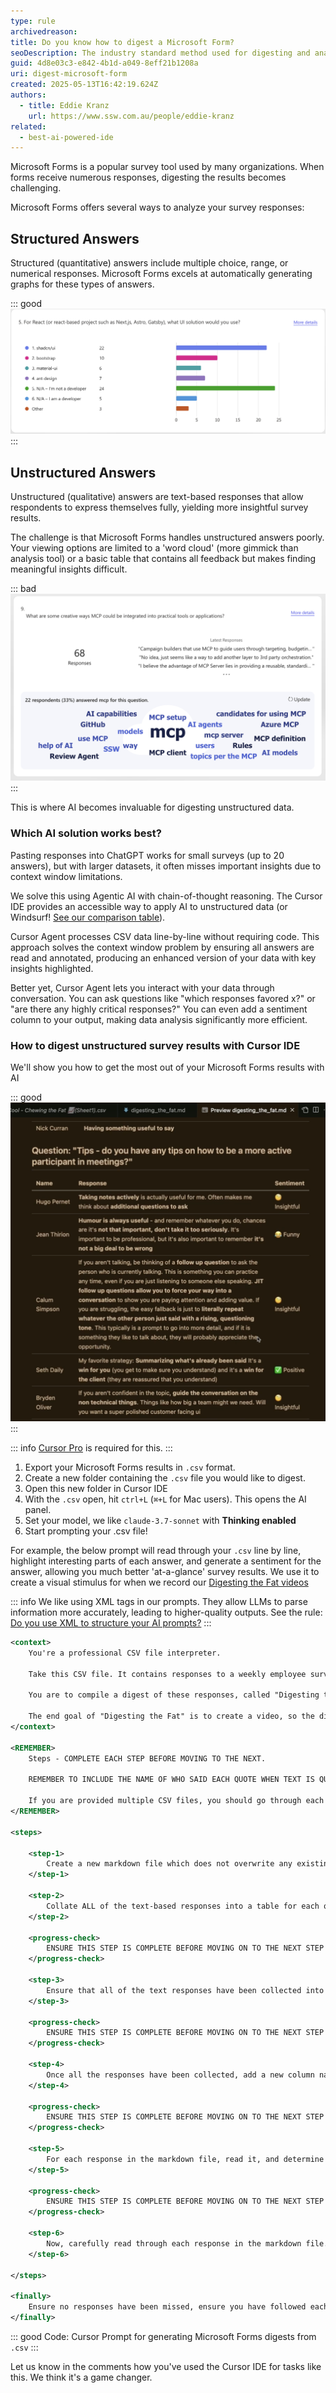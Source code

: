 ```yaml
---
type: rule
archivedreason:
title: Do you know how to digest a Microsoft Form?
seoDescription: The industry standard method used for digesting and analysing form results, Microsoft Forms, Google Forms, SurveyMonkey
guid: 4d8e03c3-e842-4b1d-a049-8eff21b1208a
uri: digest-microsoft-form
created: 2025-05-13T16:42:19.624Z
authors:
  - title: Eddie Kranz
    url: https://www.ssw.com.au/people/eddie-kranz
related:
  - best-ai-powered-ide 
---
```


Microsoft Forms is a popular survey tool used by many organizations. When forms receive numerous responses, digesting the results becomes challenging.
            
<!--endintro-->

Microsoft Forms offers several ways to analyze your survey responses:


## Structured Answers
Structured (quantitative) answers include multiple choice, range, or numerical responses. Microsoft Forms excels at automatically generating graphs for these types of answers.

::: good
![Figure: Microsoft Forms is great at displaying structured results like this](good-structured.png)
:::


## Unstructured Answers
Unstructured (qualitative) answers are text-based responses that allow respondents to express themselves fully, yielding more insightful survey results.


The challenge is that Microsoft Forms handles unstructured answers poorly. Your viewing options are limited to a 'word cloud' (more gimmick than analysis tool) or a basic table that contains all feedback but makes finding meaningful insights difficult.

::: bad
![Figure: This tells us nothing about people's answers!](bad-unstructured.png)
:::

This is where AI becomes invaluable for digesting unstructured data.

### Which AI solution works best?
Pasting responses into ChatGPT works for small surveys (up to 20 answers), but with larger datasets, it often misses important insights due to context window limitations.


We solve this using Agentic AI with chain-of-thought reasoning. The Cursor IDE provides an accessible way to apply AI to unstructured data (or Windsurf! [See our comparison table](/best-ai-powered-ide)).


Cursor Agent processes CSV data line-by-line without requiring code. This approach solves the context window problem by ensuring all answers are read and annotated, producing an enhanced version of your data with key insights highlighted.


Better yet, Cursor Agent lets you interact with your data through conversation. You can ask questions like "which responses favored x?" or "are there any highly critical responses?" You can even add a sentiment column to your output, making data analysis significantly more efficient.

### How to digest unstructured survey results with Cursor IDE 

We'll show you how to get the most out of your Microsoft Forms results with AI


::: good
![Figure: The output of our AI survey results digest, much cleaner with a helpful 'sentiment' column!](good-unstructured.png)
:::


::: info
[Cursor Pro](https://www.cursor.com/pricing) is required for this.
:::

1. Export your Microsoft Forms results in `.csv` format.
2. Create a new folder containing the `.csv` file you would like to digest.
3. Open this new folder in Cursor IDE
4. With the `.csv` open, hit `ctrl+L` (`⌘+L` for Mac users). This opens the AI panel.
5. Set your model, we like `claude-3.7-sonnet` with **Thinking enabled**
5. Start prompting your .csv file! 

For example, the below prompt will read through your `.csv` line by line, highlight interesting parts of each answer, and generate a sentiment for the answer, allowing you much better 'at-a-glance' survey results. We use it to create a visual stimulus for when we record our [Digesting the Fat videos](https://www.youtube.com/watch?v=4DKH5IDp7Wk)

::: info
We like using XML tags in our prompts. They allow LLMs to parse information more accurately, leading to higher-quality outputs. See the rule: [Do you use XML to structure your AI prompts?](/ai-prompt-xml)
:::


```xml
<context>
    You're a professional CSV file interpreter. 

    Take this CSV file. It contains responses to a weekly employee survey called "Chewing the Fat".  

    You are to compile a digest of these responses, called "Digesting the Fat". 

    The end goal of "Digesting the Fat" is to create a video, so the digest should be in a format that presenters can read from quickly. 
</context>

<REMEMBER>
    Steps - COMPLETE EACH STEP BEFORE MOVING TO THE NEXT. 

    REMEMBER TO INCLUDE THE NAME OF WHO SAID EACH QUOTE WHEN TEXT IS QUOTED. Names can be found in the same row of where the quote is taken from in the CSV. 

    If you are provided multiple CSV files, you should go through each of these steps for each CSV file, and add a subheading to the markdown document for each CSV file. 
</REMEMBER>

<steps>

    <step-1>
        Create a new markdown file which does not overwrite any existing files. 
    </step-1>

    <step-2>
        Collate ALL of the text-based responses into a table for each question that has a text response. All responses should be in this markdown file. 
    </step-2>

    <progress-check>
        ENSURE THIS STEP IS COMPLETE BEFORE MOVING ON TO THE NEXT STEP
    </progress-check>

    <step-3>
        Ensure that all of the text responses have been collected into a newly created markdown file. 
    </step-3>

    <progress-check>
        ENSURE THIS STEP IS COMPLETE BEFORE MOVING ON TO THE NEXT STEP
    </progress-check>

    <step-4>
        Once all the responses have been collected, add a new column named "Sentiment" to each of the tables in the markdown file.  
    </step-4>

    <progress-check>
        ENSURE THIS STEP IS COMPLETE BEFORE MOVING ON TO THE NEXT STEP
    </progress-check>

    <step-5>
        For each response in the markdown file, read it, and determine the sentiment as either (✅ Positive, ❌ Negative, 🧐 Insightful, ⚠️ Critical, 😂 Funny)  
    </step-5>

    <progress-check>
        ENSURE THIS STEP IS COMPLETE BEFORE MOVING ON TO THE NEXT STEP
    </progress-check>

    <step-6>
        Now, carefully read through each response in the markdown file. We are making a video with the results from this, and want to read any interesting parts of responses -- highlight in BOLD any interesting key words and phrases. Prioritise statements that seem original, critical, funny. Ignore generic phrases. 
    </step-6>

</steps>

<finally>
    Ensure no responses have been missed, ensure you have followed each step before moving on to the next step.
</finally>
```
::: good
Code: Cursor Prompt for generating Microsoft Forms digests from `.csv`
:::

Let us know in the comments how you've used the Cursor IDE for tasks like this. We think it's a game changer.
